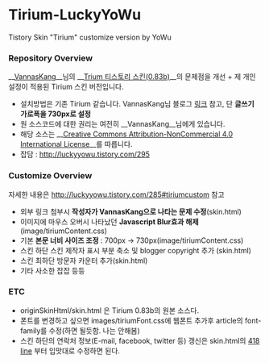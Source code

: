 # Tirium-LuckyYoWu
Tistory Skin "Tirium" customize version by YoWu

### Repository Overview
__[VannasKang](http://vannskang.com/)__님의 __[Trium 티스토리 스킨(0.83b)](http://vannskang.tistory.com/105)__의 문제점을 개선 + 제 개인 설정이 적용된 Tirium 스킨 버전입니다.
* 설치방법은 기존 Tirium 같습니다. VannasKang님 블로그 [링크](http://vannskang.tistory.com/104) 참고, 단 __글쓰기 가로폭을 730px로 설정__
* 원 소스코드에 대한 권리는 여전히 __VannasKang__님에게 있습니다.
* 해당 소스는 __[Creative Commons Attribution-NonCommercial 4.0 International License](http://creativecommons.org/licenses/by-nc/4.0/)__를 따릅니다.
* 잡담 : http://luckyyowu.tistory.com/295

### Customize Overview
자세한 내용은 http://luckyyowu.tistory.com/285#tiriumcustom 참고
* 외부 링크 첨부시 __작성자가 VannasKang으로 나타는 문제 수정__(skin.html)
* 이미지에 마우스 오버시 나타났던 __Javascript Blur효과 해제__(image/tiriumContent.css)
* 기본 __본문 너비 사이즈 조정__ : 700px -> 730px(image/tiriumContent.css)
* 스킨 하단 스킨 제작자 표시 부분 축소 및 blogger copyright 추가 (skin.html)
* 스킨 최하단 방문자 카운터 추가(skin.html)
* 기타 사소한 잡잡 등등

### ETC
* originSkinHtml/skin.html 은 Tirium 0.83b의 원본 소스다.
* 폰트를 변경하고 싶으면 images/tiriumFont.css에 웹폰트 추가후 article의 font-family를 수정(하면 될듯함. 나는 안해봄)
* 스킨 하단의 연락처 정보(E-mail, facebook, twitter 등) 갱신은 skin.html의 [418 line](https://github.com/uyu423/Tirium-LuckyYoWu/blob/master/skin.html#L418) 부터 입맛대로 수정하면 된다.
